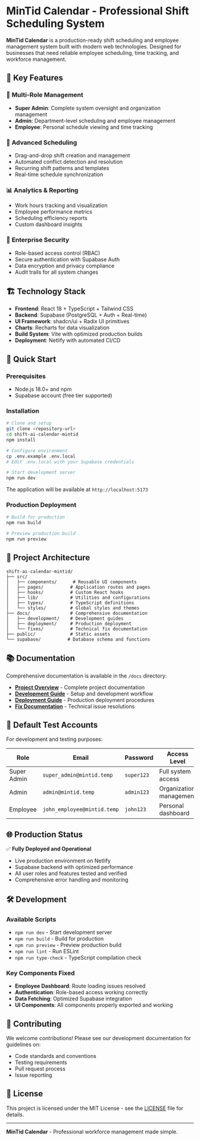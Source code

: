 # MinTid Calendar - Professional Shift Scheduling System

**MinTid Calendar** is a production-ready shift scheduling and employee management system built with modern web technologies. Designed for businesses that need reliable employee scheduling, time tracking, and workforce management.

## 🌟 Key Features

### 👥 **Multi-Role Management**
- **Super Admin**: Complete system oversight and organization management
- **Admin**: Department-level scheduling and employee management  
- **Employee**: Personal schedule viewing and time tracking

### 📅 **Advanced Scheduling**
- Drag-and-drop shift creation and management
- Automated conflict detection and resolution
- Recurring shift patterns and templates
- Real-time schedule synchronization

### 📊 **Analytics & Reporting**
- Work hours tracking and visualization
- Employee performance metrics
- Scheduling efficiency reports
- Custom dashboard insights

### 🔐 **Enterprise Security**
- Role-based access control (RBAC)
- Secure authentication with Supabase Auth
- Data encryption and privacy compliance
- Audit trails for all system changes

## 🏗️ Technology Stack

- **Frontend**: React 18 + TypeScript + Tailwind CSS
- **Backend**: Supabase (PostgreSQL + Auth + Real-time)
- **UI Framework**: shadcn/ui + Radix UI primitives
- **Charts**: Recharts for data visualization
- **Build System**: Vite with optimized production builds
- **Deployment**: Netlify with automated CI/CD

## 🚀 Quick Start

### Prerequisites
- Node.js 18.0+ and npm
- Supabase account (free tier supported)

### Installation

```bash
# Clone and setup
git clone <repository-url>
cd shift-ai-calendar-mintid
npm install

# Configure environment
cp .env.example .env.local
# Edit .env.local with your Supabase credentials

# Start development server
npm run dev
```

The application will be available at `http://localhost:5173`

### Production Deployment

```bash
# Build for production
npm run build

# Preview production build
npm run preview
```

## 📁 Project Architecture

```
shift-ai-calendar-mintid/
├── src/
│   ├── components/      # Reusable UI components
│   ├── pages/          # Application routes and pages
│   ├── hooks/          # Custom React hooks
│   ├── lib/            # Utilities and configurations
│   ├── types/          # TypeScript definitions
│   └── styles/         # Global styles and themes
├── docs/               # Comprehensive documentation
│   ├── development/    # Development guides
│   ├── deployment/     # Production deployment
│   └── fixes/          # Technical fix documentation
├── public/             # Static assets
└── supabase/          # Database schema and functions
```

## 📚 Documentation

Comprehensive documentation is available in the `/docs` directory:

- **[Project Overview](./docs/PROJECT_SUMMARY.md)** - Complete project documentation
- **[Development Guide](./docs/development/DEVELOPMENT_GUIDE.md)** - Setup and development workflow
- **[Deployment Guide](./docs/deployment/DEPLOYMENT_GUIDE.md)** - Production deployment procedures
- **[Fix Documentation](./docs/fixes/README.md)** - Technical issue resolutions

## 🔑 Default Test Accounts

For development and testing purposes:

| Role | Email | Password | Access Level |
|------|-------|----------|--------------|
| Super Admin | `super_admin@mintid.temp` | `super123` | Full system access |
| Admin | `admin@mintid.temp` | `admin123` | Organization management |
| Employee | `john_employee@mintid.temp` | `john123` | Personal dashboard |

## 🌐 Production Status

✅ **Fully Deployed and Operational**
- Live production environment on Netlify
- Supabase backend with optimized performance
- All user roles and features tested and verified
- Comprehensive error handling and monitoring

## 🛠️ Development

### Available Scripts
- `npm run dev` - Start development server
- `npm run build` - Build for production
- `npm run preview` - Preview production build
- `npm run lint` - Run ESLint
- `npm run type-check` - TypeScript compilation check

### Key Components Fixed
- **Employee Dashboard**: Route loading issues resolved
- **Authentication**: Role-based access working correctly
- **Data Fetching**: Optimized Supabase integration
- **UI Components**: All components properly exported and working

## 🤝 Contributing

We welcome contributions! Please see our development documentation for guidelines on:
- Code standards and conventions
- Testing requirements
- Pull request process
- Issue reporting

## 📄 License

This project is licensed under the MIT License - see the [LICENSE](LICENSE) file for details.

---

**MinTid Calendar** - Professional workforce management made simple.
